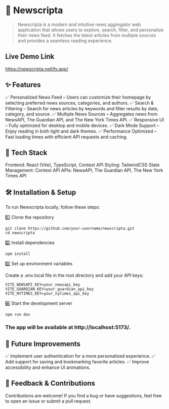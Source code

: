 # 📰 Newscripta

> Newscripta is a modern and intuitive news aggregator web application that allows users to explore, search, filter, and personalize their news feed. It fetches the latest articles from multiple sources and provides a seamless reading experience.

## Live Demo Link
https://newzcripta.netlify.app/

## ✨ Features

✅ Personalized News Feed – Users can customize their homepage by selecting preferred news sources, categories, and authors.
✅ Search & Filtering – Search for news articles by keywords and filter results by date, category, and source.
✅ Multiple News Sources – Aggregates news from NewsAPI, The Guardian API, and The New York Times API.
✅ Responsive UI – Fully optimized for desktop and mobile devices.
✅ Dark Mode Support – Enjoy reading in both light and dark themes.
✅ Performance Optimized – Fast loading times with efficient API requests and caching.

## 🚀 Tech Stack

Frontend: React (Vite), TypeScript, Context API
Styling: TailwindCSS
State Management: Context API
APIs: NewsAPI, The Guardian API, The New York Times API

	
## 🛠️ Installation & Setup

To run Newscripta locally, follow these steps:

1️⃣ Clone the repository
```
git clone https://github.com/your-username/newscripta.git
cd newscripta
```
2️⃣ Install dependencies
```
npm install
```
3️⃣ Set up environment variables

Create a .env.local file in the root directory and add your API keys:
```
VITE_NEWSAPI_KEY=your_newsapi_key
VITE_GUARDIAN_KEY=your_guardian_api_key
VITE_NYTIMES_KEY=your_nytimes_api_key
```
4️⃣ Start the development server
```
npm run dev
```
### The app will be available at http://localhost:5173/.

## 📌 Future Improvements

✅ Implement user authentication for a more personalized experience.
✅ Add support for saving and bookmarking favorite articles.
✅ Improve accessibility and enhance UI animations.

## 💬 Feedback & Contributions
Contributions are welcome! If you find a bug or have suggestions, feel free to open an issue or submit a pull request.
 

